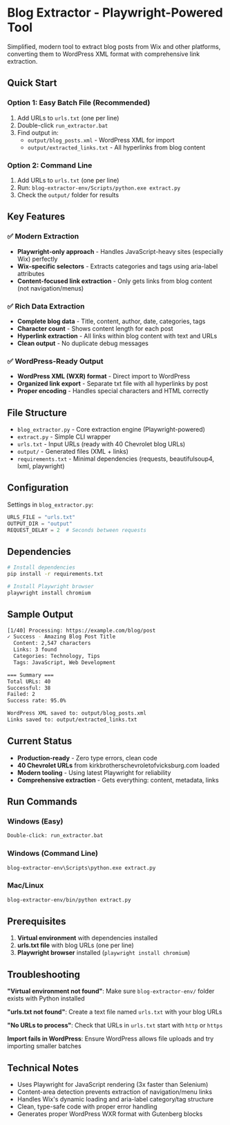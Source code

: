 # Blog Extractor - Playwright-Powered Tool

Simplified, modern tool to extract blog posts from Wix and other platforms, converting them to WordPress XML format with comprehensive link extraction.

## Quick Start

### Option 1: Easy Batch File (Recommended)

1. Add URLs to `urls.txt` (one per line)
2. Double-click `run_extractor.bat`
3. Find output in:
   - `output/blog_posts.xml` - WordPress XML for import
   - `output/extracted_links.txt` - All hyperlinks from blog content

### Option 2: Command Line

1. Add URLs to `urls.txt` (one per line)
2. Run: `blog-extractor-env/Scripts/python.exe extract.py`
3. Check the `output/` folder for results

## Key Features

### ✅ Modern Extraction

- **Playwright-only approach** - Handles JavaScript-heavy sites (especially Wix) perfectly
- **Wix-specific selectors** - Extracts categories and tags using aria-label attributes
- **Content-focused link extraction** - Only gets links from blog content (not navigation/menus)

### ✅ Rich Data Extraction

- **Complete blog data** - Title, content, author, date, categories, tags
- **Character count** - Shows content length for each post
- **Hyperlink extraction** - All links within blog content with text and URLs
- **Clean output** - No duplicate debug messages

### ✅ WordPress-Ready Output

- **WordPress XML (WXR) format** - Direct import to WordPress
- **Organized link export** - Separate txt file with all hyperlinks by post
- **Proper encoding** - Handles special characters and HTML correctly

## File Structure

- `blog_extractor.py` - Core extraction engine (Playwright-powered)
- `extract.py` - Simple CLI wrapper
- `urls.txt` - Input URLs (ready with 40 Chevrolet blog URLs)
- `output/` - Generated files (XML + links)
- `requirements.txt` - Minimal dependencies (requests, beautifulsoup4, lxml, playwright)

## Configuration

Settings in `blog_extractor.py`:

```python
URLS_FILE = "urls.txt"
OUTPUT_DIR = "output"
REQUEST_DELAY = 2  # Seconds between requests
```

## Dependencies

```bash
# Install dependencies
pip install -r requirements.txt

# Install Playwright browser
playwright install chromium
```

## Sample Output

```bash
[1/40] Processing: https://example.com/blog/post
✓ Success - Amazing Blog Post Title
  Content: 2,547 characters
  Links: 3 found
  Categories: Technology, Tips
  Tags: JavaScript, Web Development

=== Summary ===
Total URLs: 40
Successful: 38
Failed: 2
Success rate: 95.0%

WordPress XML saved to: output/blog_posts.xml
Links saved to: output/extracted_links.txt
```

## Current Status

- **Production-ready** - Zero type errors, clean code
- **40 Chevrolet URLs** from kirkbrotherschevroletofvicksburg.com loaded
- **Modern tooling** - Using latest Playwright for reliability
- **Comprehensive extraction** - Gets everything: content, metadata, links

## Run Commands

### Windows (Easy)

```cmd
Double-click: run_extractor.bat
```

### Windows (Command Line)

```cmd
blog-extractor-env\Scripts\python.exe extract.py
```

### Mac/Linux

```bash
blog-extractor-env/bin/python extract.py
```

## Prerequisites

1. **Virtual environment** with dependencies installed
2. **urls.txt file** with blog URLs (one per line)
3. **Playwright browser** installed (`playwright install chromium`)

## Troubleshooting

**"Virtual environment not found"**: Make sure `blog-extractor-env/` folder exists with Python installed

**"urls.txt not found"**: Create a text file named `urls.txt` with your blog URLs

**"No URLs to process"**: Check that URLs in `urls.txt` start with `http` or `https`

**Import fails in WordPress**: Ensure WordPress allows file uploads and try importing smaller batches

## Technical Notes

- Uses Playwright for JavaScript rendering (3x faster than Selenium)
- Content-area detection prevents extraction of navigation/menu links
- Handles Wix's dynamic loading and aria-label category/tag structure
- Clean, type-safe code with proper error handling
- Generates proper WordPress WXR format with Gutenberg blocks
